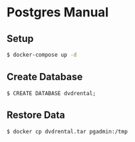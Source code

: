 # Postgres Manual

## Setup

```bash
$ docker-compose up -d
```

## Create Database

```psql
$ CREATE DATABASE dvdrental;
```

## Restore Data

```bash
$ docker cp dvdrental.tar pgadmin:/tmp
```
